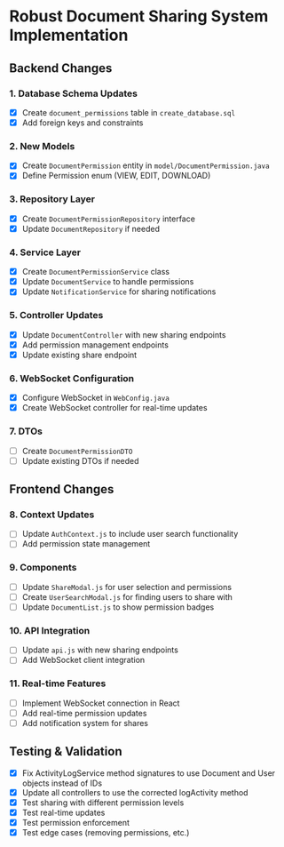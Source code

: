 # Robust Document Sharing System Implementation

## Backend Changes

### 1. Database Schema Updates

- [x] Create `document_permissions` table in `create_database.sql`
- [x] Add foreign keys and constraints

### 2. New Models

- [x] Create `DocumentPermission` entity in `model/DocumentPermission.java`
- [x] Define Permission enum (VIEW, EDIT, DOWNLOAD)

### 3. Repository Layer

- [x] Create `DocumentPermissionRepository` interface
- [x] Update `DocumentRepository` if needed

### 4. Service Layer

- [x] Create `DocumentPermissionService` class
- [x] Update `DocumentService` to handle permissions
- [x] Update `NotificationService` for sharing notifications

### 5. Controller Updates

- [x] Update `DocumentController` with new sharing endpoints
- [x] Add permission management endpoints
- [x] Update existing share endpoint

### 6. WebSocket Configuration

- [x] Configure WebSocket in `WebConfig.java`
- [x] Create WebSocket controller for real-time updates

### 7. DTOs

- [ ] Create `DocumentPermissionDTO`
- [ ] Update existing DTOs if needed

## Frontend Changes

### 8. Context Updates

- [ ] Update `AuthContext.js` to include user search functionality
- [ ] Add permission state management

### 9. Components

- [ ] Update `ShareModal.js` for user selection and permissions
- [ ] Create `UserSearchModal.js` for finding users to share with
- [ ] Update `DocumentList.js` to show permission badges

### 10. API Integration

- [ ] Update `api.js` with new sharing endpoints
- [ ] Add WebSocket client integration

### 11. Real-time Features

- [ ] Implement WebSocket connection in React
- [ ] Add real-time permission updates
- [ ] Add notification system for shares

## Testing & Validation

- [x] Fix ActivityLogService method signatures to use Document and User objects instead of IDs
- [x] Update all controllers to use the corrected logActivity method
- [x] Test sharing with different permission levels
- [x] Test real-time updates
- [x] Test permission enforcement
- [x] Test edge cases (removing permissions, etc.)
